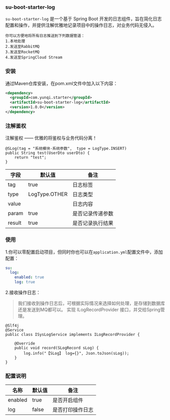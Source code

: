 ### su-boot-starter-log

`su-boot-starter-log` 是一个基于 Spring Boot 开发的日志组件，旨在简化日志配置和操作，并提供注解优雅地记录项目中的操作日志，对业务代码无侵入。

    你可以方便地将所有日志推送到下列数据管道：
    1.本地处理
    2.发送至RabbitMQ 
    3.发送至RocketMQ
    4.发送至SpringCloud Stream

### 安装

通过Maven仓库安装，在pom.xml文件中加入以下内容：

```xml
<dependency>
  <groupId>com.yunqi.starter</groupId>
  <artifactId>su-boot-starter-log</artifactId>
  <version>1.0.0</version>
</dependency>
```

### 注解鉴权

注解鉴权 —— 优雅的将鉴权与业务代码分离！


```
@SLog(tag = "系统模块-系统参数",  type = LogType.INSERT)
public String test(UserDto userDto) {
    return "test";
}

```


| 字段     | 默认值           | 备注       |
|--------|---------------|----------|
| tag    | true          | 日志标签     |
| type   | LogType.OTHER | 日志类型     |
| value  |               | 日志内容     |
| param  | true          | 是否记录传递参数 |
| result | true          | 是否记录执行结果 |

### 使用

1.你可以零配置启动项目，但同时你也可以在`application.yml`配置文件中，添加配置：

```yml
su:
  log:
    enabled: true
    log: true
```

2.接收操作日志：

> 我们接收到操作日志后，可根据实际情况来选择如何处理，是存储到数据库还是发送到MQ都可以。 实现 ILogRecordProvider 接口，并交给Spring管理。

```
@Slf4j
@Service
public class ISysLogService implements ILogRecordProvider {
    
    @Override
    public void record(SLogRecord sLog) {
        log.info("【SLog】 log={}", Json.toJson(sLog));
    }
}
```

### 配置说明

| 名称      | 默认值   | 备注       |
|---------|-------|----------|
| enabled | true  | 是否开启组件   |
| log     | false | 是否打印操作日志 |


